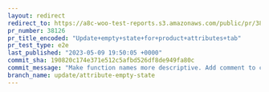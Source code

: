 ```yaml
---
layout: redirect
redirect_to: https://a8c-woo-test-reports.s3.amazonaws.com/public/pr/38126/e2e/index.html
pr_number: 38126
pr_title_encoded: "Update+empty+state+for+product+attributes+tab"
pr_test_type: e2e
last_published: "2023-05-09 19:50:05 +0000"
commit_sha: 190820c174e371e512c5afbd526df8de949fa80c
commit_message: "Make function names more descriptive. Add comment to clarify why even…"
branch_name: update/attribute-empty-state
---
```

